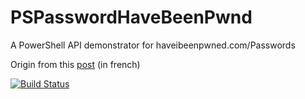 # PSPasswordHaveBeenPwnd
A PowerShell API demonstrator for haveibeenpwned.com/Passwords

Origin from this [post](https://geekeries.org/2019/03/est-ce-que-mon-mot-de-passe-a-ete-pirate/) (in french)

[![Build Status](https://dev.azure.com/PSPasswordHaveBeenPwnd/PSPasswordHaveBeenPwnd/_apis/build/status/TiTi87.PSPasswordHaveBeenPwnd?branchName=master)](https://dev.azure.com/PSPasswordHaveBeenPwnd/PSPasswordHaveBeenPwnd/_build/latest?definitionId=1&branchName=master)
